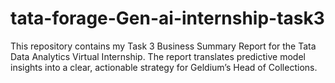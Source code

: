 # tata-forage-Gen-ai-internship-task3
This repository contains my Task 3 Business Summary Report for the Tata Data Analytics Virtual Internship. The report translates predictive model insights into a clear, actionable strategy for Geldium’s Head of Collections.
